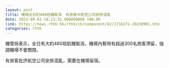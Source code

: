 ```yaml
---
layout: post
title: 機場全日約460班機取消　有旅客斥航空公司安排混亂
date: 2023-09-01 18:13:31.000000000 +08:00
link: https://news.rthk.hk/rthk/ch/component/k2/1716272-20230901.htm
categories: rthk
---
```


機管局表示，全日有大約460班航機取消，機場內暫時有超過300名旅客滯留，強調機場不會關閉。

有旅客批評航空公司安排混亂，需要在機場留宿。
